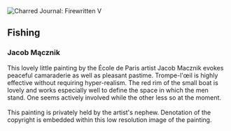 <div class="artwork-of-the-day">
  <div class="container">
    <div class="img-wrapper">
      <img
        src="https://uploads0.wikiart.org/00437/images/jacob-macznik/fishing.jpg!Large.jpg"
        alt="Charred Journal: Firewritten V" />
    </div>
    <div class="artwork-detail">
      <div class="artwork-origin"> 
        <h2 class="artwork-name">Fishing</h2>
        <h3 class="artist">
          Jacob Mącznik
        </h3>
      </div>
      <p class="description">
        <span class="artwork-description-text ng-binding" ng-bind-html="viewModel.ArtworkOfTheDay.Description | unsafe">This lovely little painting by the École de Paris artist Jacob Macznik evokes peaceful camaraderie as well as pleasant pastime.  Trompe-l'œil is highly effective without requiring hyper-realism.  The red rim of the small boat is lovely and works especially well to define the space in which the men stand.  One seems actively involved while the other less so at the moment.<br><br>This painting is privately held by the artist's nephew.  Denotation of the copyright is embedded within this low resolution image of the painting.</span>
                        <div class="text-shadow-container" ng-show="showShadow" style=""></div>
      </p>
    </div>
  </div>

</div>
